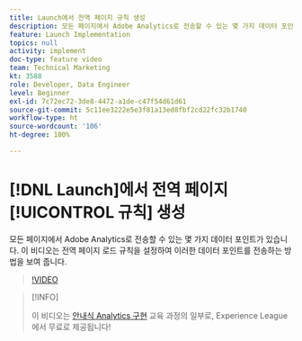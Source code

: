 ```yaml
---
title: Launch에서 전역 페이지 규칙 생성
description: 모든 페이지에서 Adobe Analytics로 전송할 수 있는 몇 가지 데이터 포인트가 있습니다. 이 비디오는 전역 페이지 로드 규칙을 설정하여 이러한 데이터 포인트를 전송하는 방법을 보여 줍니다.
feature: Launch Implementation
topics: null
activity: implement
doc-type: feature video
team: Technical Marketing
kt: 3588
role: Developer, Data Engineer
level: Beginner
exl-id: 7c72ec72-3de8-4472-a1de-c47f54d61d61
source-git-commit: 5c11ee3222e5e3f81a13ed8fbf2cd22fc32b1740
workflow-type: ht
source-wordcount: '106'
ht-degree: 100%

---
```


# [!DNL Launch]에서 전역 페이지 [!UICONTROL 규칙] 생성

모든 페이지에서 Adobe Analytics로 전송할 수 있는 몇 가지 데이터 포인트가 있습니다. 이 비디오는 전역 페이지 로드 규칙을 설정하여 이러한 데이터 포인트를 전송하는 방법을 보여 줍니다.

>[!VIDEO](https://video.tv.adobe.com/v/28769/?quality=12)

>[!INFO]
>
> 이 비디오는 [안내식 Analytics 구현](https://experienceleague.adobe.com/?recommended=Analytics-D-1-2019.1) 교육 과정의 일부로, Experience League에서 무료로 제공됩니다!
